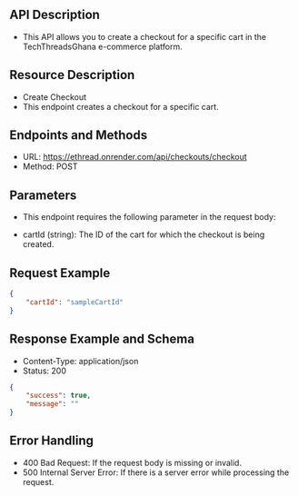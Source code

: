 ## API Description

- This API allows you to create a checkout for a specific cart in the TechThreadsGhana e-commerce platform.

## Resource Description

- Create Checkout
- This endpoint creates a checkout for a specific cart.

## Endpoints and Methods

- URL: <https://ethread.onrender.com/api/checkouts/checkout>
- Method: POST

## Parameters

- This endpoint requires the following parameter in the request body:

- cartId (string): The ID of the cart for which the checkout is being created.

## Request Example

```json
{
    "cartId": "sampleCartId"
}
```

## Response Example and Schema

- Content-Type: application/json
- Status: 200

```json
{
    "success": true,
    "message": ""
}
```

## Error Handling

- 400 Bad Request: If the request body is missing or invalid.
- 500 Internal Server Error: If there is a server error while processing the request.
